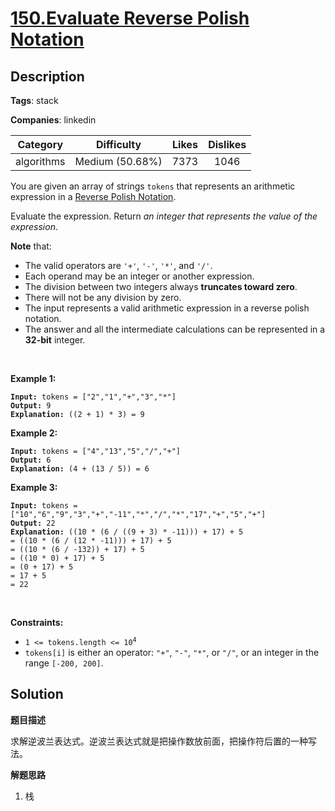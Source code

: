 # [150.Evaluate Reverse Polish Notation](https://leetcode.com/problems/evaluate-reverse-polish-notation/description/)

## Description

**Tags**: stack

**Companies**: linkedin

| Category | Difficulty | Likes | Dislikes |
| :------: | :--------: | :---: | :------: |
| algorithms | Medium (50.68%) | 7373 | 1046 |

<p>You are given an array of strings <code>tokens</code> that represents an arithmetic expression in a <a href="http://en.wikipedia.org/wiki/Reverse_Polish_notation" target="_blank">Reverse Polish Notation</a>.</p>
<p>Evaluate the expression. Return <em>an integer that represents the value of the expression</em>.</p>
<p><strong>Note</strong> that:</p>
<ul>
  <li>The valid operators are <code>&#39;+&#39;</code>, <code>&#39;-&#39;</code>, <code>&#39;*&#39;</code>, and <code>&#39;/&#39;</code>.</li>
  <li>Each operand may be an integer or another expression.</li>
  <li>The division between two integers always <strong>truncates toward zero</strong>.</li>
  <li>There will not be any division by zero.</li>
  <li>The input represents a valid arithmetic expression in a reverse polish notation.</li>
  <li>The answer and all the intermediate calculations can be represented in a <strong>32-bit</strong> integer.</li>
</ul>
<p>&nbsp;</p>
<p><strong class="example">Example 1:</strong></p>
<pre><code><strong>Input:</strong> tokens = [&quot;2&quot;,&quot;1&quot;,&quot;+&quot;,&quot;3&quot;,&quot;*&quot;]
<strong>Output:</strong> 9
<strong>Explanation:</strong> ((2 + 1) * 3) = 9</code></pre>
<p><strong class="example">Example 2:</strong></p>
<pre><code><strong>Input:</strong> tokens = [&quot;4&quot;,&quot;13&quot;,&quot;5&quot;,&quot;/&quot;,&quot;+&quot;]
<strong>Output:</strong> 6
<strong>Explanation:</strong> (4 + (13 / 5)) = 6</code></pre>
<p><strong class="example">Example 3:</strong></p>
<pre><code><strong>Input:</strong> tokens = [&quot;10&quot;,&quot;6&quot;,&quot;9&quot;,&quot;3&quot;,&quot;+&quot;,&quot;-11&quot;,&quot;*&quot;,&quot;/&quot;,&quot;*&quot;,&quot;17&quot;,&quot;+&quot;,&quot;5&quot;,&quot;+&quot;]
<strong>Output:</strong> 22
<strong>Explanation:</strong> ((10 * (6 / ((9 + 3) * -11))) + 17) + 5
= ((10 * (6 / (12 * -11))) + 17) + 5
= ((10 * (6 / -132)) + 17) + 5
= ((10 * 0) + 17) + 5
= (0 + 17) + 5
= 17 + 5
= 22</code></pre>
<p>&nbsp;</p>
<p><strong>Constraints:</strong></p>
<ul>
  <li><code>1 &lt;= tokens.length &lt;= 10<sup>4</sup></code></li>
  <li><code>tokens[i]</code> is either an operator: <code>&quot;+&quot;</code>, <code>&quot;-&quot;</code>, <code>&quot;*&quot;</code>, or <code>&quot;/&quot;</code>, or an integer in the range <code>[-200, 200]</code>.</li>
</ul>

## Solution

**题目描述**

求解逆波兰表达式。逆波兰表达式就是把操作数放前面，把操作符后置的一种写法。

**解题思路**

1. 栈

